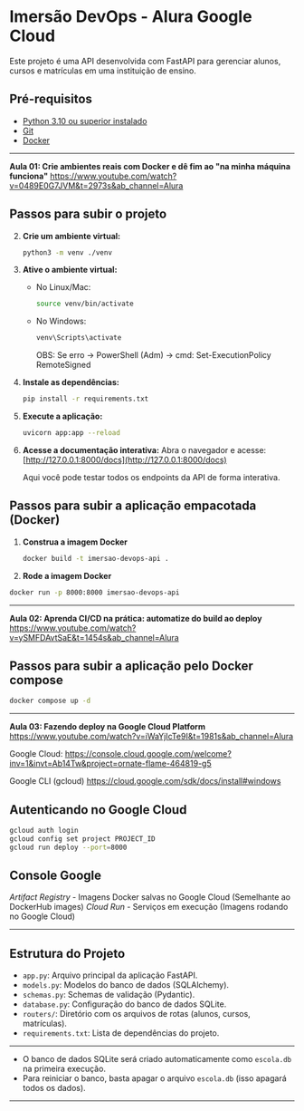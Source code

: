 # Imersão DevOps - Alura Google Cloud

Este projeto é uma API desenvolvida com FastAPI para gerenciar alunos, cursos e matrículas em uma instituição de ensino.

## Pré-requisitos

- [Python 3.10 ou superior instalado](https://www.python.org/downloads/)
- [Git](https://git-scm.com/downloads)
- [Docker](https://www.docker.com/get-started/)

---

**Aula 01: Crie ambientes reais com Docker e dê fim ao "na minha máquina funciona"**
https://www.youtube.com/watch?v=0489E0G7JVM&t=2973s&ab_channel=Alura

## Passos para subir o projeto

2. **Crie um ambiente virtual:**
   ```sh
   python3 -m venv ./venv
   ```

3. **Ative o ambiente virtual:**
   - No Linux/Mac:
     ```sh
     source venv/bin/activate
     ```
   - No Windows:
     ```sh
     venv\Scripts\activate
     ```
     OBS: Se erro -> PowerShell (Adm) -> cmd: Set-ExecutionPolicy RemoteSigned

4. **Instale as dependências:**
   ```sh
   pip install -r requirements.txt
   ```

5. **Execute a aplicação:**
   ```sh
   uvicorn app:app --reload
   ```

6. **Acesse a documentação interativa:**
   Abra o navegador e acesse:  
   [http://127.0.0.1:8000/docs](http://127.0.0.1:8000/docs)

   Aqui você pode testar todos os endpoints da API de forma interativa.

## Passos para subir a aplicação empacotada (Docker)

1. **Construa a imagem Docker**
   ```sh
   docker build -t imersao-devops-api .
   ```

2. **Rode a imagem Docker**
```sh
docker run -p 8000:8000 imersao-devops-api
```

---

**Aula 02: Aprenda CI/CD na prática: automatize do build ao deploy**
https://www.youtube.com/watch?v=ySMFDAvtSaE&t=1454s&ab_channel=Alura

## Passos para subir a aplicação pelo Docker compose
```sh
docker compose up -d
```

---

**Aula 03: Fazendo deploy na Google Cloud Platform**
https://www.youtube.com/watch?v=iWaYjIcTe9I&t=1981s&ab_channel=Alura

Google Cloud:
https://console.cloud.google.com/welcome?inv=1&invt=Ab14Tw&project=ornate-flame-464819-g5

Google CLI (gcloud)
https://cloud.google.com/sdk/docs/install#windows

## Autenticando no Google Cloud
```sh
gcloud auth login
gcloud config set project PROJECT_ID
gcloud run deploy --port=8000
```

## Console Google
*Artifact Registry* - Imagens Docker salvas no Google Cloud (Semelhante ao DockerHub images)
*Cloud Run* - Serviços em execução (Imagens rodando no Google Cloud)

---

## Estrutura do Projeto

- `app.py`: Arquivo principal da aplicação FastAPI.
- `models.py`: Modelos do banco de dados (SQLAlchemy).
- `schemas.py`: Schemas de validação (Pydantic).
- `database.py`: Configuração do banco de dados SQLite.
- `routers/`: Diretório com os arquivos de rotas (alunos, cursos, matrículas).
- `requirements.txt`: Lista de dependências do projeto.

---

- O banco de dados SQLite será criado automaticamente como `escola.db` na primeira execução.
- Para reiniciar o banco, basta apagar o arquivo `escola.db` (isso apagará todos os dados).

---
